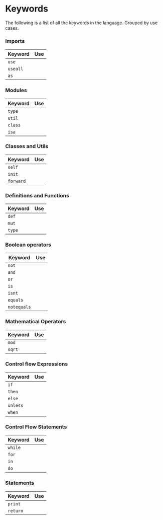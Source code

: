 # Keywords

The following is a list of all the keywords in the language.
Grouped by use cases.

### Imports
Keyword | Use 
--------|-----
`use`   |     
`useall`|     
`as`    |     

### Modules
Keyword | Use 
--------|-----
`type`  |
`util`  |
`class` |
`isa`   |

### Classes and Utils
Keyword   | Use 
----------|-----
`self`    |
`init`    |
`forward` |

### Definitions and Functions
Keyword | Use 
--------|-----
`def`   |
`mut`   |
`type`  |

### Boolean operators
Keyword    | Use 
-----------|-----
`not`      |
`and`      |
`or`       |
`is`       |
`isnt`     |
`equals`   |
`notequals`|

### Mathematical Operators
Keyword | Use 
--------|-----
`mod`   |
`sqrt`  |

### Control flow Expressions
Keyword | Use 
--------|-----
`if`    |
`then`  |
`else`  |
`unless`|
`when`  |

### Control Flow Statements
Keyword | Use 
--------|-----
`while` |
`for`   |
`in`    |
`do`    |

### Statements
Keyword | Use 
--------|-----
`print` |
`return`|
